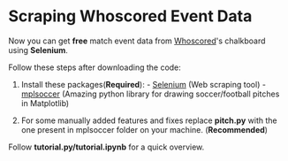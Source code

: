 # Scraping Whoscored Event Data

Now you can get **free** match event data from [Whoscored](http://whoscored.com/ "Whoscored")'s chalkboard using **Selenium**. 

Follow these steps after downloading the code:
  1) Install these packages(**Required**):
    - [Selenium](https://selenium-python.readthedocs.io/) (Web scraping tool)
    - [mplsoccer](https://mplsoccer.readthedocs.io/en/latest/) (Amazing python library for drawing soccer/football pitches in Matplotlib)

  2) For some manually added features and fixes replace **pitch.py** with the one present in mplsoccer folder on your machine. (**Recommended**) 
  
Follow **tutorial.py/tutorial.ipynb** for a quick overview.
